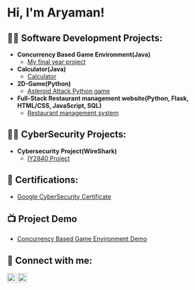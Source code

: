 <h1>Hi, I'm Aryaman! <br/>

<h2>👨‍💻 Software Development Projects:</h2>

- <b>Concurrency Based Game Environment(Java)</b>
  - [My final year project](https://github.com/aryaman999/Concurrency-Based-Game-Environment)
- <b>Calculator(Java)</b>
  - [Calculator](https://github.com/aryaman999/Calculator)
- <b>2D-Game(Python)</b>
  - [Asteroid Attack Python game](https://github.com/aryaman999/PythonProject)
- <b>Full-Stack Restaurant management website(Python, Flask, HTML/CSS, JavaScript, SQL)</b>
  - [Restaurant management system](https://github.com/aryaman999/Restaurant-database-management-System)
 
<h2>👨‍💻 CyberSecurity Projects:</h2>

- <b>Cybersecurity Project(WireShark)</b>
  - [IY2840 Project](https://github.com/aryaman999/IY2840-Network-Attacks)

<h2>📄 Certifications:</h2>

- [Google CyberSecurity Certificate](https://coursera.org/share/b9fa8dd4236617a3e64c3c22e3dd8087)


<h2>📺 Project Demo</h2>

- [Concurrency Based Game Environment Demo](https://youtu.be/mrRMJomEDj4)


<h2> 🤳 Connect with me:</h2>


[<img align="left" alt="JoshMadakor | LinkedIn" width="22px" src="https://cdn.jsdelivr.net/npm/simple-icons@v3/icons/linkedin.svg" />][linkedin]

[<img align="left" alt="JoshMadakor | Instagram" width="22px" src="https://cdn.jsdelivr.net/npm/simple-icons@v3/icons/instagram.svg" />][instagram]



[linkedin]: https://www.linkedin.com/in/aryaman-rawat-5a16aa187/
[Instagram]: https://www.instagram.com/aryaman_910?igsh=NGIwdmR1NmV1dnds&utm_source=qr
